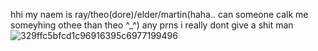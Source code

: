 hhi my naem is ray/theo(dore)/elder/martin(haha.. can someone calk me someyhing othee than theo  ^_^)
any prns i really dont give a shit man![329ffc5bfcd1c96916395c6977199496](https://github.com/user-attachments/assets/6e16d353-48e5-4496-907e-4f4c1dd373a3)
